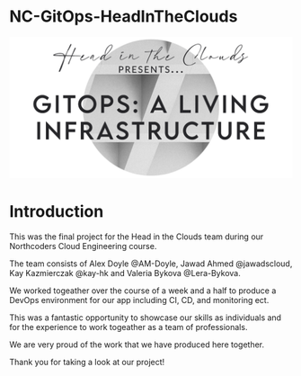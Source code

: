 # NC-GitOps-HeadInTheClouds

![image](./images/hitc_gitops.png)

# Introduction

This was the final project for the Head in the Clouds team during our Northcoders Cloud Engineering course.

The team consists of Alex Doyle @AM-Doyle, Jawad Ahmed @jawadscloud, Kay Kazmierczak @kay-hk and Valeria Bykova @Lera-Bykova.

We worked togeather over the course of a week and a half to produce a DevOps environment for our app including CI, CD, and monitoring ect.

This was a fantastic opportunity to showcase our skills as individuals and for the experience to work togeather as a team of professionals.

We are very proud of the work that we have produced here together.

Thank you for taking a look at our project!
